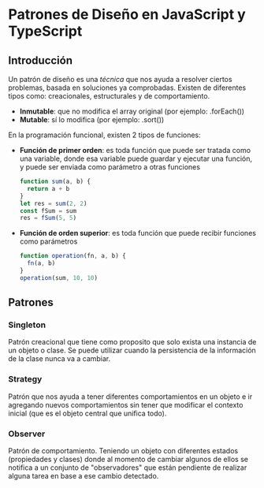 # Patrones de Diseño en JavaScript y TypeScript

## Introducción

Un patrón de diseño es una _técnica_ que nos ayuda a resolver ciertos problemas, basada en soluciones ya comprobadas. Existen de diferentes tipos como: creacionales, estructurales y de comportamiento.

- **Inmutable**: que no modifica el array original (por ejemplo: .forEach())
- **Mutable**: sí lo modifica (por ejemplo: .sort())

En la programación funcional, existen 2 tipos de funciones:

- **Función de primer orden**: es toda función que puede ser tratada como una variable, donde esa variable puede guardar y ejecutar una función, y puede ser enviada como parámetro a otras funciones

  ```js
  function sum(a, b) {
    return a + b
  }
  let res = sum(2, 2)
  const fSum = sum
  res = fSum(5, 5)
  ```

- **Función de orden superior**: es toda función que puede recibir funciones como parámetros

  ```js
  function operation(fn, a, b) {
    fn(a, b)
  }
  operation(sum, 10, 10)
  ```

## Patrones

### Singleton

Patrón creacional que tiene como proposito que solo exista una instancia de un objeto o clase. Se puede utilizar cuando la persistencia de la información de la clase nunca va a cambiar.

### Strategy

Patrón que nos ayuda a tener diferentes comportamientos en un objeto e ir agregando nuevos comportamientos sin tener que modificar el contexto inicial (que es el objeto central que unifica todo).

### Observer

Patrón de comportamiento. Teniendo un objeto con diferentes estados (propiedades y clases) donde al momento de cambiar algunos de ellos se notifica a un conjunto de "observadores" que están pendiente de realizar alguna tarea en base a ese cambio detectado.
